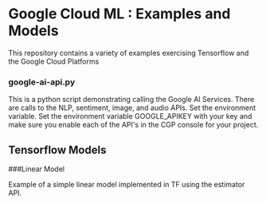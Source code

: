 # Google Cloud ML : Examples and Models

This repository contains a variety of examples exercising Tensorflow and the Google Cloud Platforms

### google-ai-api.py
This is a python script demonstrating calling the Google AI Services.  There are calls to the NLP, sentiment, image, and audio APIs. Set the environment variable.  Set the environment variable GOOGLE_APIKEY with your key and make sure you enable each of the API's in the CGP console for your project. 


## Tensorflow Models

###Linear Model

Example of a simple linear model implemented in TF using the estimator API.
  

